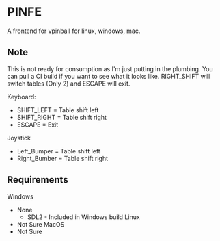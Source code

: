 # PINFE

A frontend for vpinball for linux, windows, mac.

## Note
This is not ready for consumption as I'm just putting in the plumbing.  You can pull a CI build if you want to see what it looks like.  RIGHT_SHIFT will switch tables (Only 2) and ESCAPE will exit.

Keyboard: 
- SHIFT_LEFT = Table shift left
- SHIFT_RIGHT = Table shift right
- ESCAPE = Exit

Joystick
- Left_Bumper = Table shift left
- Right_Bumber = Table shift right

## Requirements
Windows
- None
  - SDL2 - Included in Windows build
Linux
- Not Sure
MacOS
- Not Sure
